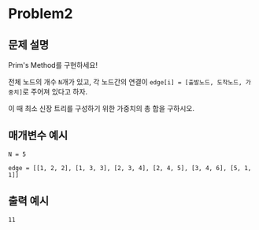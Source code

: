 # Problem2

## 문제 설명

Prim's Method를 구현하세요!

전체 노드의 개수 `N`개가 있고, 각 노드간의 연결이 `edge[i] = [출발노드, 도착노드, 가중치]`로 주어져 있다고 하자.

이 때 최소 신장 트리를 구성하기 위한 가중치의 총 합을 구하시오.


## 매개변수 예시

`N = 5`

`edge = [[1, 2, 2], [1, 3, 3], [2, 3, 4], [2, 4, 5], [3, 4, 6], [5, 1, 1]]`


## 출력 예시

`11`
